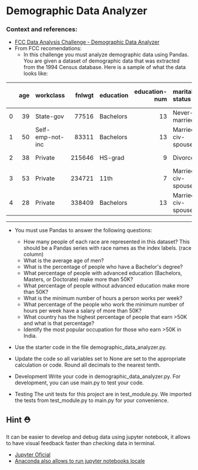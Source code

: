 # Demographic Data Analyzer

### Context and references:

- [FCC Data Analysis Challenge - Demographic Data Analyzer](https://www.freecodecamp.org/learn/data-analysis-with-python/data-analysis-with-python-projects/demographic-data-analyzer)
- From FCC recomendations:
  - In this challenge you must analyze demographic data using Pandas. You are given a dataset of demographic data that was extracted from the 1994 Census database. Here is a sample of what the data looks like:

|    |   age | workclass        |   fnlwgt | education   |   education-num | marital-status     | occupation        | relationship   | race   | sex    |   capital-gain |   capital-loss |   hours-per-week | native-country   | salary   |
|---:|------:|:-----------------|---------:|:------------|----------------:|:-------------------|:------------------|:---------------|:-------|:-------|---------------:|---------------:|-----------------:|:-----------------|:---------|
|  0 |    39 | State-gov        |    77516 | Bachelors   |              13 | Never-married      | Adm-clerical      | Not-in-family  | White  | Male   |           2174 |              0 |               40 | United-States    | <=50K    |
|  1 |    50 | Self-emp-not-inc |    83311 | Bachelors   |              13 | Married-civ-spouse | Exec-managerial   | Husband        | White  | Male   |              0 |              0 |               13 | United-States    | <=50K    |
|  2 |    38 | Private          |   215646 | HS-grad     |               9 | Divorced           | Handlers-cleaners | Not-in-family  | White  | Male   |              0 |              0 |               40 | United-States    | <=50K    |
|  3 |    53 | Private          |   234721 | 11th        |               7 | Married-civ-spouse | Handlers-cleaners | Husband        | Black  | Male   |              0 |              0 |               40 | United-States    | <=50K    |
|  4 |    28 | Private          |   338409 | Bachelors   |              13 | Married-civ-spouse | Prof-specialty    | Wife           | Black  | Female |              0 |              0 |               40 | Cuba             | <=50K    |

---

- You must use Pandas to answer the following questions:
  - How many people of each race are represented in this dataset? This should be a Pandas series with race names as the index labels. (race column)
  - What is the average age of men?
  - What is the percentage of people who have a Bachelor's degree?
  - What percentage of people with advanced education (Bachelors, Masters, or Doctorate) make more than 50K?
  - What percentage of people without advanced education make more than 50K?
  - What is the minimum number of hours a person works per week?
  - What percentage of the people who work the minimum number of hours per week have a salary of more than 50K?
  - What country has the highest percentage of people that earn >50K and what is that percentage?
  - Identify the most popular occupation for those who earn >50K in India.

- Use the starter code in the file demographic_data_analyzer.py.
- Update the code so all variables set to None are set to the appropriate calculation or code. Round all decimals to the nearest tenth.

- Development
Write your code in demographic_data_analyzer.py. For development, you can use main.py to test your code.

- Testing
The unit tests for this project are in test_module.py. We imported the tests from test_module.py to main.py for your convenience.

## Hint ⛑

It can be easier to develop and debug data using jupyter notebook, it allows to have visual feedback faster than checking data in terminal.

- [Jupyter Oficial](https://jupyter.org/)
- [Anaconda also allows to run jupyter notebooks locale](https://docs.anaconda.com/ae-notebooks/user-guide/basic-tasks/apps/jupyter/index.html)


